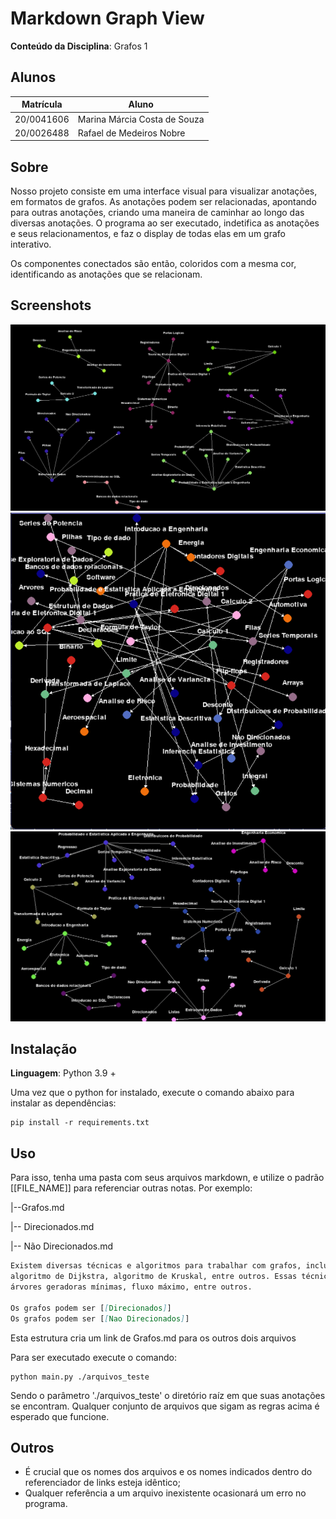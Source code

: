 # Markdown Graph View

**Conteúdo da Disciplina**: Grafos 1<br>

## Alunos
|Matrícula | Aluno |
| -- | -- |
| 20/0041606  |  Marina Márcia Costa de Souza |
| 20/0026488  |  Rafael de Medeiros Nobre |

## Sobre 

Nosso projeto consiste em uma interface visual para visualizar anotações, em formatos de grafos. As anotações podem ser relacionadas, apontando para outras anotações, criando uma maneira de caminhar ao longo das diversas anotações. O programa ao ser executado, indetifica as anotações e seus relacionamentos, e faz o display de todas elas em um grafo interativo.

Os componentes conectados são então, coloridos com a mesma cor, identificando as anotações que se relacionam.

## Screenshots

![ScreenShot1](./assets/sc1.png)
![ScreenShot1](./assets/sc2.png)
![ScreenShot3](./assets/sc3.png) 

## Instalação 
**Linguagem**: Python 3.9 + <br>

Uma vez que o python for instalado, execute o comando abaixo para instalar as dependências:

```terminal
pip install -r requirements.txt
```
## Uso 

Para isso, tenha uma pasta com seus arquivos markdown, e utilize o padrão [[FILE_NAME]] para referenciar outras notas. Por exemplo:

|--Grafos.md

|-- Direcionados.md

|-- Não Direcionados.md

```markdown (Grafos.md)
Existem diversas técnicas e algoritmos para trabalhar com grafos, incluindo busca em profundidade, busca em largura,
algoritmo de Dijkstra, algoritmo de Kruskal, entre outros. Essas técnicas são úteis para resolver problemas de caminho mais curto, 
árvores geradoras mínimas, fluxo máximo, entre outros.

Os grafos podem ser [[Direcionados]]
Os grafos podem ser [[Nao Direcionados]]
```

Esta estrutura cria um link de Grafos.md para os outros dois arquivos

Para ser executado execute o comando:

```
python main.py ./arquivos_teste
```

Sendo o parâmetro './arquivos_teste' o diretório raíz em que suas anotações se encontram. Qualquer conjunto de arquivos que sigam as regras acima é esperado que funcione.

## Outros 
- É crucial que os nomes dos arquivos e os nomes indicados dentro do referenciador de links esteja idêntico;
- Qualquer referência a um arquivo inexistente ocasionará um erro no programa.
